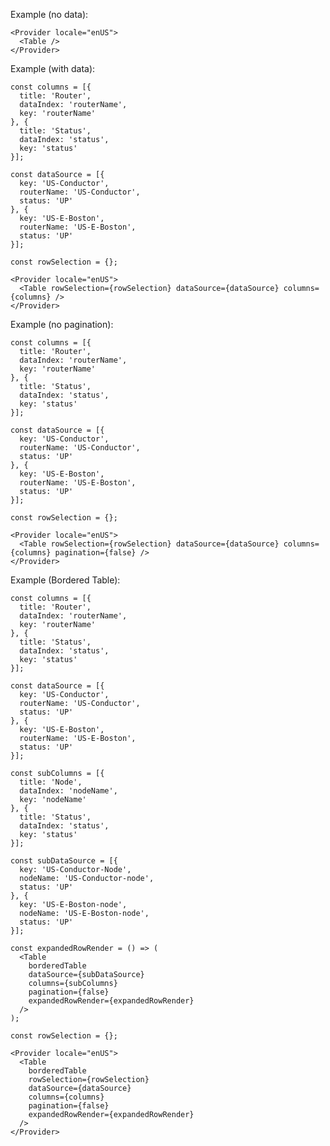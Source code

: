 Example (no data):

    <Provider locale="enUS">
      <Table />
    </Provider>

Example (with data):

    const columns = [{
      title: 'Router',
      dataIndex: 'routerName',
      key: 'routerName'
    }, {
      title: 'Status',
      dataIndex: 'status',
      key: 'status'
    }];

    const dataSource = [{
      key: 'US-Conductor',
      routerName: 'US-Conductor',
      status: 'UP'
    }, {
      key: 'US-E-Boston',
      routerName: 'US-E-Boston',
      status: 'UP'
    }];

    const rowSelection = {};
    
    <Provider locale="enUS">
      <Table rowSelection={rowSelection} dataSource={dataSource} columns={columns} />
    </Provider>

Example (no pagination):

    const columns = [{
      title: 'Router',
      dataIndex: 'routerName',
      key: 'routerName'
    }, {
      title: 'Status',
      dataIndex: 'status',
      key: 'status'
    }];

    const dataSource = [{
      key: 'US-Conductor',
      routerName: 'US-Conductor',
      status: 'UP'
    }, {
      key: 'US-E-Boston',
      routerName: 'US-E-Boston',
      status: 'UP'
    }];

    const rowSelection = {};
    
    <Provider locale="enUS">
      <Table rowSelection={rowSelection} dataSource={dataSource} columns={columns} pagination={false} />
    </Provider>

Example (Bordered Table):

    const columns = [{
      title: 'Router',
      dataIndex: 'routerName',
      key: 'routerName'
    }, {
      title: 'Status',
      dataIndex: 'status',
      key: 'status'
    }];

    const dataSource = [{
      key: 'US-Conductor',
      routerName: 'US-Conductor',
      status: 'UP'
    }, {
      key: 'US-E-Boston',
      routerName: 'US-E-Boston',
      status: 'UP'
    }];

    const subColumns = [{
      title: 'Node',
      dataIndex: 'nodeName',
      key: 'nodeName'
    }, {
      title: 'Status',
      dataIndex: 'status',
      key: 'status'
    }];

    const subDataSource = [{
      key: 'US-Conductor-Node',
      nodeName: 'US-Conductor-node',
      status: 'UP'
    }, {
      key: 'US-E-Boston-node',
      nodeName: 'US-E-Boston-node',
      status: 'UP'
    }];

    const expandedRowRender = () => (
      <Table 
        borderedTable 
        dataSource={subDataSource} 
        columns={subColumns} 
        pagination={false} 
        expandedRowRender={expandedRowRender} 
      />
    );

    const rowSelection = {};

    <Provider locale="enUS">
      <Table 
        borderedTable 
        rowSelection={rowSelection} 
        dataSource={dataSource} 
        columns={columns} 
        pagination={false} 
        expandedRowRender={expandedRowRender} 
      />
    </Provider>
